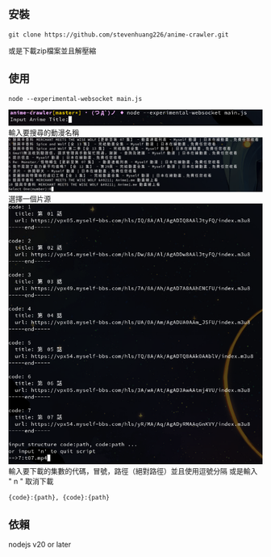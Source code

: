 ## 安裝
```
git clone https://github.com/stevenhuang226/anime-crawler.git
```
或是下載zip檔案並且解壓縮
## 使用
```
node --experimental-websocket main.js
```
![pic1](src/pic1.png)
輸入要搜尋的動漫名稱
![pic2](src/pic2.png)
選擇一個片源
![pic3](src/pic3.png)
輸入要下載的集數的代碼，冒號，路徑（絕對路徑）並且使用逗號分隔
或是輸入 " n " 取消下載
```
{code}:{path}, {code}:{path}
```
## 依賴
nodejs v20 or later
